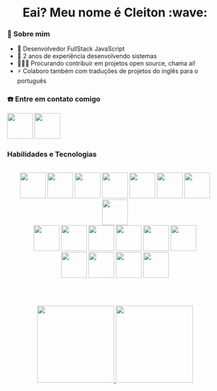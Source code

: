 <div align="center">
<h1> Eai? Meu nome é Cleiton :wave: </h1>
</div>

### :bust_in_silhouette: Sobre mim

- :construction_worker: Desenvolvedor FullStack JavaScript
- :seedling: 2 anos de experiência desenvolvendo sistemas
- :people_holding_hands: Procurando contribuir em projetos open source, chama ai!
- :zap: Colaboro também com traduções de projetos do inglês para o português

### :telephone: Entre em contato comigo
<div> 
<a href="https://www.linkedin.com/in/daniels7k/"><img height="60px" src="https://cdn.jsdelivr.net/gh/devicons/devicon/icons/linkedin/linkedin-original.svg" /></a>
<a href="mailto:danielsdev77@gmail.com"><img height="60px"  src="https://img.icons8.com/3d-fluency/344/gmail.png" /></a>
</div>

### Habilidades e Tecnologias
<br>
<div align="center">
<img height="60px" src="https://cdn.jsdelivr.net/gh/devicons/devicon/icons/javascript/javascript-original.svg" />
<img height="60px" src="https://cdn.jsdelivr.net/gh/devicons/devicon/icons/typescript/typescript-original.svg" />
<img height="60px" src="https://cdn.jsdelivr.net/gh/devicons/devicon/icons/react/react-original-wordmark.svg" />
<img height="60px" src="https://cdn.jsdelivr.net/gh/devicons/devicon/icons/nextjs/nextjs-original.svg" />
<img height="60px" src="https://cdn.jsdelivr.net/gh/devicons/devicon/icons/html5/html5-original-wordmark.svg" />
<img height="60px" src="https://cdn.jsdelivr.net/gh/devicons/devicon/icons/css3/css3-original-wordmark.svg" />
<img height="60px" src="https://cdn.jsdelivr.net/gh/devicons/devicon/icons/sass/sass-original.svg" />
<img height="60px" src="https://cdn.jsdelivr.net/gh/devicons/devicon/icons/sequelize/sequelize-original.svg" />

</div>

<div align="center" >
<img height="60px" src="https://cdn.jsdelivr.net/gh/devicons/devicon/icons/materialui/materialui-original.svg" />
<img height="60px" src="https://cdn.jsdelivr.net/gh/devicons/devicon/icons/nodejs/nodejs-original.svg" />
<img height="60px" src="https://cdn.jsdelivr.net/gh/devicons/devicon/icons/mongodb/mongodb-original-wordmark.svg" />
<img height="60px" src="https://cdn.jsdelivr.net/gh/devicons/devicon/icons/mysql/mysql-original.svg" />
<img height="60px" src="https://cdn.jsdelivr.net/gh/devicons/devicon/icons/git/git-original-wordmark.svg" />
<img height="60px" src="https://cdn.jsdelivr.net/gh/devicons/devicon/icons/github/github-original-wordmark.svg" />
</div>

<div align="center">
<img height="60px" src="https://cdn.jsdelivr.net/gh/devicons/devicon/icons/figma/figma-original.svg" />
<img height="60px" src="https://cdn.jsdelivr.net/gh/devicons/devicon/icons/vscode/vscode-original.svg" />
<img height="60px" src="https://cdn.jsdelivr.net/gh/devicons/devicon/icons/express/express-original.svg" />
<img height="60px" src="https://cdn.jsdelivr.net/gh/devicons/devicon/icons/markdown/markdown-original.svg" />
</div>

<br><br>  
<div align="center">
  <a href="https://github.com/Daniels7k">
  <img height="180em"   src="https://github-readme-stats.vercel.app/api?username=Daniels7k&show_icons=true&theme=tokyonight&include_all_commits=true&count_private=true"/>
  <img height="180em" src="https://github-readme-stats.vercel.app/api/top-langs/?username=Daniels7k&layout=compact&langs_count=7&theme=tokyonight"/>
</div>
 
 
